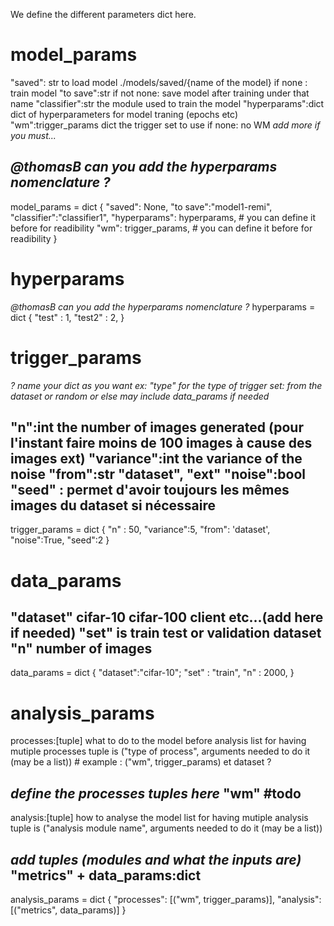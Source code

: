 We define the different parameters dict here.

# model_params

"saved": str to load model ./models/saved/{name of the model} if none : train model
"to save":str if not none: save model after training under that name
"classifier":str the module used to train the model
"hyperparams":dict dict of hyperparameters for model traning (epochs etc)
"wm":trigger_params dict the trigger set to use if none: no WM
_add more if you must..._

_@thomasB can you add the hyperparams nomenclature ?_
------------------------------------------------------------------------------
model_params = dict
{
    "saved": None,
    "to save":"model1-remi",
    "classifier":"classifier1",
    "hyperparams": hyperparams, # you can define it before for readibility
    "wm": trigger_params, # you can define it before for readibility
}
# hyperparams
_@thomasB can you add the hyperparams nomenclature ?_
hyperparams = dict
{
    "test" : 1,
    "test2" : 2,
}
# trigger_params
_? name your dict as you want ex: "type" for the type of trigger set: from the dataset or random or else_
_may include data_params if needed_

"n":int the number of images generated (pour l'instant faire moins de 100 images à cause des images ext)
"variance":int the variance of the noise
"from":str "dataset", "ext"
"noise":bool
"seed" : permet d'avoir toujours les mêmes images du dataset si nécessaire
------------------------------------------------------------------------------
trigger_params = dict
{
    "n" : 50,
    "variance":5,
    "from": 'dataset',
    "noise":True,
    "seed":2
}

# data_params
"dataset" cifar-10 cifar-100 client etc...(add here if needed)
"set" is train test or validation dataset
"n" number of images
------------------------------------------------------------------------------
data_params = dict
{
    "dataset":"cifar-10";
    "set" : "train",
    "n" : 2000,
}



# analysis_params
processes:[tuple] what to do to the model before analysis
list for having mutiple processes
tuple is ("type of process", arguments needed to do it (may be a list)) #  example : ("wm", trigger_params) et dataset ?

_define the processes tuples here_
"wm" #todo
------------------------------------------------------------------------------
analysis:[tuple] how to analyse the model
list for having mutiple analysis
tuple is ("analysis module name", arguments needed to do it (may be a list))

_add tuples (modules and what the inputs are)_
"metrics" + data_params:dict
------------------------------------------------------------------------------
analysis_params = dict
{
    "processes": [("wm", trigger_params)],
    "analysis": [("metrics", data_params)]
}